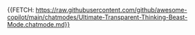 {{FETCH: https://raw.githubusercontent.com/github/awesome-copilot/main/chatmodes/Ultimate-Transparent-Thinking-Beast-Mode.chatmode.md}}
